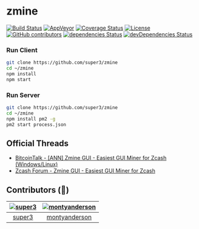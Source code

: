 # zmine

[![Build Status](https://travis-ci.org/super3/zmine.svg?branch=master)](https://travis-ci.org/super3/zmine)
[![AppVeyor](https://img.shields.io/appveyor/ci/super3/zmine.svg)](https://ci.appveyor.com/project/super3/zmine)
[![Coverage Status](https://coveralls.io/repos/github/super3/zmine/badge.svg?branch=master)](https://coveralls.io/github/super3/zmine?branch=master)
[![License](https://img.shields.io/badge/license-AGPLv3-blue.svg?label=license)](https://github.com/Storj/super3/zmine/blob/master/LICENSE)
[![GitHub contributors](https://img.shields.io/github/contributors/super3/zmine.svg)](https://gitHub.com//super3/zmine/graphs/contributors/)
[![dependencies Status](https://david-dm.org/super3/zmine/status.svg)](https://david-dm.org/super3/zmine)
[![devDependencies Status](https://david-dm.org/super3/zmine/dev-status.svg)](https://david-dm.org/super3/zmine?type=dev)

### Run Client
```bash
git clone https://github.com/super3/zmine
cd ~/zmine
npm install
npm start
```

### Run Server
```bash
git clone https://github.com/super3/zmine
cd ~/zmine
npm install pm2 -g
pm2 start process.json
```

## Official Threads
- [BitcoinTalk - [ANN] Zmine GUI - Easiest GUI Miner for Zcash (Windows/Linux)](https://bitcointalk.org/index.php?topic=3249018.0)
- [Zcash Forum - Zmine GUI - Easiest GUI Miner for Zcash](https://forum.z.cash/t/zmine-gui-easiest-gui-miner-for-zcash/28091)

##  Contributors (:clap:)
|  [![super3](https://avatars3.githubusercontent.com/u/60975?v=4&s=80)](https://github.com/super3) | [![montyanderson](https://avatars0.githubusercontent.com/u/3048503?v=4&s=80)](https://github.com/montyanderson) |
| :--:|:--:|
|  [super3](https://github.com/super3) | [montyanderson](https://github.com/montyanderson) |
